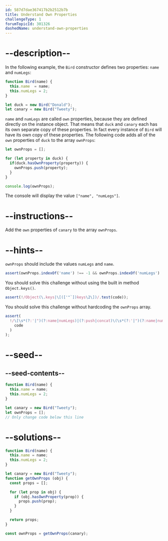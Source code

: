 ```yaml
---
id: 587d7dae367417b2b2512b7b
title: Understand Own Properties
challengeType: 1
forumTopicId: 301326
dashedName: understand-own-properties
---
```


# --description--

In the following example, the `Bird` constructor defines two properties: `name` and `numLegs`:

```js
function Bird(name) {
  this.name  = name;
  this.numLegs = 2;
}

let duck = new Bird("Donald");
let canary = new Bird("Tweety");
```

`name` and `numLegs` are called `own` properties, because they are defined directly on the instance object. That means that `duck` and `canary` each has its own separate copy of these properties. In fact every instance of `Bird` will have its own copy of these properties. The following code adds all of the `own` properties of `duck` to the array `ownProps`:

```js
let ownProps = [];

for (let property in duck) {
  if(duck.hasOwnProperty(property)) {
    ownProps.push(property);
  }
}

console.log(ownProps);
```

The console will display the value `["name", "numLegs"]`.

# --instructions--

Add the `own` properties of `canary` to the array `ownProps`.

# --hints--

`ownProps` should include the values `numLegs` and `name`.

```js
assert(ownProps.indexOf('name') !== -1 && ownProps.indexOf('numLegs') !== -1);
```

You should solve this challenge without using the built in method `Object.keys()`.

```js
assert(!/Object(\.keys|\[(['"`])keys\2\])/.test(code));
```

You should solve this challenge without hardcoding the `ownProps` array.

```js
assert(
  !/\[\s*(?:'|")(?:name|numLegs)|(?:push|concat)\(\s*(?:'|")(?:name|numLegs)/.test(
    code
  )
);
```

# --seed--

## --seed-contents--

```js
function Bird(name) {
  this.name = name;
  this.numLegs = 2;
}

let canary = new Bird("Tweety");
let ownProps = [];
// Only change code below this line
```

# --solutions--

```js
function Bird(name) {
  this.name = name;
  this.numLegs = 2;
}

let canary = new Bird("Tweety");
function getOwnProps (obj) {
  const props = [];

  for (let prop in obj) {
    if (obj.hasOwnProperty(prop)) {
      props.push(prop);
    }
  }

  return props;
}

const ownProps = getOwnProps(canary);
```
